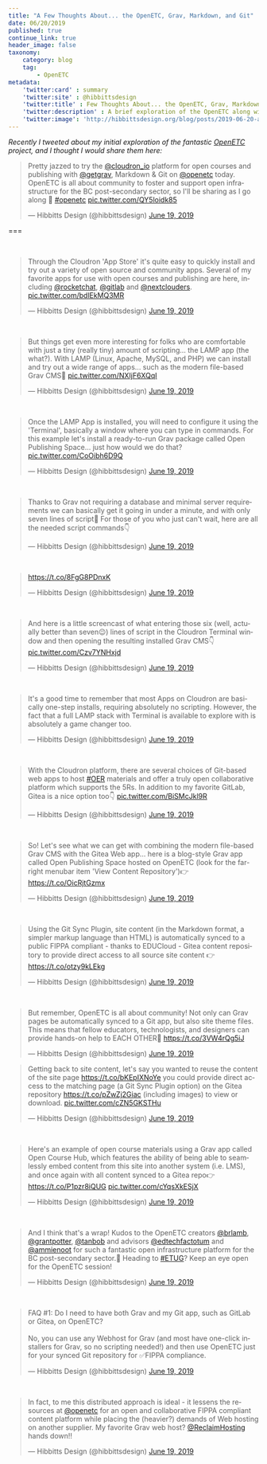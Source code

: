 ```yaml
---
title: "A Few Thoughts About... the OpenETC, Grav, Markdown, and Git"
date: 06/20/2019
published: true
continue_link: true
header_image: false
taxonomy:
    category: blog
    tag:
        - OpenETC
metadata:
    'twitter:card' : summary
    'twitter:site' : @hibbittsdesign
    'twitter:title' : Few Thoughts About... the OpenETC, Grav, Markdown, and Git
    'twitter:description' : A brief exploration of the OpenETC along with Grav, Markdown and Git apps.
    'twitter:image': 'http://hibbittsdesign.org/blog/posts/2019-06-20-a-few-thoughts-about-the-openetc-grav-markdown-and-git/screenshot.png'
---
```


_Recently I tweeted about my initial exploration of the fantastic [OpenETC](https://opened.ca/) project, and I thought I would share them here:_

<blockquote class="twitter-tweet" data-lang="en"><p lang="en" dir="ltr">Pretty jazzed to try the <a href="https://twitter.com/cloudron_io?ref_src=twsrc%5Etfw">@cloudron_io</a> platform for open courses and publishing with <a href="https://twitter.com/getgrav?ref_src=twsrc%5Etfw">@getgrav</a>, Markdown &amp; Git on <a href="https://twitter.com/openetc?ref_src=twsrc%5Etfw">@openetc</a> today. OpenETC is all about community to foster and support open infrastructure for the BC post-secondary sector, so I&#39;ll be sharing as I go along 🚀 <a href="https://twitter.com/hashtag/openetc?src=hash&amp;ref_src=twsrc%5Etfw">#openetc</a> <a href="https://t.co/QY5loidk85">pic.twitter.com/QY5loidk85</a></p>&mdash; Hibbitts Design (@hibbittsdesign) <a href="https://twitter.com/hibbittsdesign/status/1141377047094128640?ref_src=twsrc%5Etfw">June 19, 2019</a></blockquote>
<script async src="https://platform.twitter.com/widgets.js" charset="utf-8"></script>

===

<br>

<blockquote class="twitter-tweet" data-conversation="none" data-lang="en"><p lang="en" dir="ltr">Through the Cloudron &#39;App Store&#39; it&#39;s quite easy to quickly install and try out a variety of open source and community apps. Several of my favorite apps for use with open courses and publishing are here, including <a href="https://twitter.com/RocketChat?ref_src=twsrc%5Etfw">@rocketchat</a>, <a href="https://twitter.com/gitlab?ref_src=twsrc%5Etfw">@gitlab</a> and <a href="https://twitter.com/Nextclouders?ref_src=twsrc%5Etfw">@nextclouders</a>. <a href="https://t.co/bdlEkMQ3MR">pic.twitter.com/bdlEkMQ3MR</a></p>&mdash; Hibbitts Design (@hibbittsdesign) <a href="https://twitter.com/hibbittsdesign/status/1141379753435262976?ref_src=twsrc%5Etfw">June 19, 2019</a></blockquote>
<script async src="https://platform.twitter.com/widgets.js" charset="utf-8"></script>

<br>

<blockquote class="twitter-tweet" data-conversation="none" data-lang="en"><p lang="en" dir="ltr">But things get even more interesting for folks who are comfortable with just a tiny (really tiny) amount of scripting... the LAMP app (the what?). With LAMP (Linux, Apache, MySQL, and PHP) we can install and try out a wide range of apps... such as the modern file-based Grav CMS🎉 <a href="https://t.co/NXIjF6XQqI">pic.twitter.com/NXIjF6XQqI</a></p>&mdash; Hibbitts Design (@hibbittsdesign) <a href="https://twitter.com/hibbittsdesign/status/1141381921370300418?ref_src=twsrc%5Etfw">June 19, 2019</a></blockquote>
<script async src="https://platform.twitter.com/widgets.js" charset="utf-8"></script>

<br>

<blockquote class="twitter-tweet" data-conversation="none" data-lang="en"><p lang="en" dir="ltr">Once the LAMP App is installed, you will need to configure it using the &#39;Terminal&#39;, basically a window where you can type in commands. For this example let&#39;s install a ready-to-run Grav package called Open Publishing Space... just how would we do that? <a href="https://t.co/CoOibh6D9Q">pic.twitter.com/CoOibh6D9Q</a></p>&mdash; Hibbitts Design (@hibbittsdesign) <a href="https://twitter.com/hibbittsdesign/status/1141385525007306752?ref_src=twsrc%5Etfw">June 19, 2019</a></blockquote>
<script async src="https://platform.twitter.com/widgets.js" charset="utf-8"></script>

<br>

<blockquote class="twitter-tweet" data-lang="en"><p lang="en" dir="ltr">Thanks to Grav not requiring a database and minimal server requirements we can basically get it going in under a minute, and with only seven lines of script🙂 For those of you who just can&#39;t wait, here are all the needed script commands👇</p>&mdash; Hibbitts Design (@hibbittsdesign) <a href="https://twitter.com/hibbittsdesign/status/1141387929241055232?ref_src=twsrc%5Etfw">June 19, 2019</a></blockquote>
<script async src="https://platform.twitter.com/widgets.js" charset="utf-8"></script>

<br>

<blockquote class="twitter-tweet" data-conversation="none" data-lang="en"><p lang="und" dir="ltr"><a href="https://t.co/8FgG8PDnxK">https://t.co/8FgG8PDnxK</a></p>&mdash; Hibbitts Design (@hibbittsdesign) <a href="https://twitter.com/hibbittsdesign/status/1141390462290284544?ref_src=twsrc%5Etfw">June 19, 2019</a></blockquote>
<script async src="https://platform.twitter.com/widgets.js" charset="utf-8"></script>

<br>

<blockquote class="twitter-tweet" data-conversation="none" data-lang="en"><p lang="en" dir="ltr">And here is a little screencast of what entering those six (well, actually better than seven😉) lines of script in the Cloudron Terminal window and then opening the resulting installed Grav CMS👇 <a href="https://t.co/Czv7YNHxjd">pic.twitter.com/Czv7YNHxjd</a></p>&mdash; Hibbitts Design (@hibbittsdesign) <a href="https://twitter.com/hibbittsdesign/status/1141399228029132800?ref_src=twsrc%5Etfw">June 19, 2019</a></blockquote>
<script async src="https://platform.twitter.com/widgets.js" charset="utf-8"></script>

<br>

<blockquote class="twitter-tweet" data-conversation="none" data-lang="en"><p lang="en" dir="ltr">It&#39;s a good time to remember that most Apps on Cloudron are basically one-step installs, requiring absolutely no scripting. However, the fact that a full LAMP stack with Terminal is available to explore with is absolutely a game changer too.</p>&mdash; Hibbitts Design (@hibbittsdesign) <a href="https://twitter.com/hibbittsdesign/status/1141400320339107840?ref_src=twsrc%5Etfw">June 19, 2019</a></blockquote>
<script async src="https://platform.twitter.com/widgets.js" charset="utf-8"></script>

<br>

<blockquote class="twitter-tweet" data-conversation="none" data-lang="en"><p lang="en" dir="ltr">With the Cloudron platform, there are several choices of Git-based web apps to host <a href="https://twitter.com/hashtag/OER?src=hash&amp;ref_src=twsrc%5Etfw">#OER</a> materials and offer a truly open collaborative platform which supports the 5Rs. In addition to my favorite GitLab, Gitea is a nice option too👇 <a href="https://t.co/BiSMcJkl9R">pic.twitter.com/BiSMcJkl9R</a></p>&mdash; Hibbitts Design (@hibbittsdesign) <a href="https://twitter.com/hibbittsdesign/status/1141402283504066565?ref_src=twsrc%5Etfw">June 19, 2019</a></blockquote>
<script async src="https://platform.twitter.com/widgets.js" charset="utf-8"></script>

<br>

<blockquote class="twitter-tweet" data-conversation="none" data-lang="en"><p lang="en" dir="ltr">So! Let&#39;s see what we can get with combining the modern file-based Grav CMS with the Gitea Web app... here is a blog-style Grav app called Open Publishing Space hosted on OpenETC (look for the far-right menubar item &#39;View Content Repository&#39;)👉<a href="https://t.co/OicRjtGzmx">https://t.co/OicRjtGzmx</a></p>&mdash; Hibbitts Design (@hibbittsdesign) <a href="https://twitter.com/hibbittsdesign/status/1141403374459293696?ref_src=twsrc%5Etfw">June 19, 2019</a></blockquote>
<script async src="https://platform.twitter.com/widgets.js" charset="utf-8"></script>

<br>

<blockquote class="twitter-tweet" data-conversation="none" data-lang="en"><p lang="en" dir="ltr">Using the Git Sync Plugin, site content (in the Markdown format, a simpler markup language than HTML) is automatically synced to a public FIPPA compliant - thanks to EDUCloud - Gitea content repository to provide direct access to all source site content 👉 <a href="https://t.co/otzy9kLEkg">https://t.co/otzy9kLEkg</a></p>&mdash; Hibbitts Design (@hibbittsdesign) <a href="https://twitter.com/hibbittsdesign/status/1141404836572696576?ref_src=twsrc%5Etfw">June 19, 2019</a></blockquote>
<script async src="https://platform.twitter.com/widgets.js" charset="utf-8"></script>

<br>

<blockquote class="twitter-tweet" data-conversation="none" data-lang="en"><p lang="en" dir="ltr">But remember, OpenETC is all about community! Not only can Grav pages be automatically synced to a Git app, but also site theme files. This means that fellow educators, technologists, and designers can provide hands-on help to EACH OTHER🤝 <a href="https://t.co/3VW4rQg5iJ">https://t.co/3VW4rQg5iJ</a></p>&mdash; Hibbitts Design (@hibbittsdesign) <a href="https://twitter.com/hibbittsdesign/status/1141405825077927936?ref_src=twsrc%5Etfw">June 19, 2019</a></blockquote>
<script async src="https://platform.twitter.com/widgets.js" charset="utf-8"></script>


<blockquote class="twitter-tweet" data-conversation="none" data-lang="en"><p lang="en" dir="ltr">Getting back to site content, let&#39;s say you wanted to reuse the content of the site page <a href="https://t.co/bKEpIXNoYe">https://t.co/bKEpIXNoYe</a> you could provide direct access to the matching page (a Git Sync Plugin option) on the Gitea repository <a href="https://t.co/pZwZj2Giac">https://t.co/pZwZj2Giac</a> (including images) to view or download. <a href="https://t.co/cZN5GKSTHu">pic.twitter.com/cZN5GKSTHu</a></p>&mdash; Hibbitts Design (@hibbittsdesign) <a href="https://twitter.com/hibbittsdesign/status/1141407692897964036?ref_src=twsrc%5Etfw">June 19, 2019</a></blockquote>
<script async src="https://platform.twitter.com/widgets.js" charset="utf-8"></script>

<br>

<blockquote class="twitter-tweet" data-conversation="none" data-lang="en"><p lang="en" dir="ltr">Here&#39;s an example of open course materials using a Grav app called Open Course Hub, which features the ability of being able to seamlessly embed content from this site into another system (i.e. LMS), and once again with all content synced to a Gitea repo👉 <a href="https://t.co/P1pzr8iQUG">https://t.co/P1pzr8iQUG</a> <a href="https://t.co/cYqsXkESjX">pic.twitter.com/cYqsXkESjX</a></p>&mdash; Hibbitts Design (@hibbittsdesign) <a href="https://twitter.com/hibbittsdesign/status/1141410136407175169?ref_src=twsrc%5Etfw">June 19, 2019</a></blockquote>
<script async src="https://platform.twitter.com/widgets.js" charset="utf-8"></script>

<br>

<blockquote class="twitter-tweet" data-conversation="none" data-lang="en"><p lang="en" dir="ltr">And I think that&#39;s a wrap! Kudos to the OpenETC creators <a href="https://twitter.com/brlamb?ref_src=twsrc%5Etfw">@brlamb</a>, <a href="https://twitter.com/grantpotter?ref_src=twsrc%5Etfw">@grantpotter</a>, <a href="https://twitter.com/tanbob?ref_src=twsrc%5Etfw">@tanbob</a> and advisors <a href="https://twitter.com/edtechfactotum?ref_src=twsrc%5Etfw">@edtechfactotum</a> and <a href="https://twitter.com/ammienoot?ref_src=twsrc%5Etfw">@ammienoot</a> for such a fantastic open infrastructure platform for the BC post-secondary sector.🎉 Heading to <a href="https://twitter.com/hashtag/ETUG?src=hash&amp;ref_src=twsrc%5Etfw">#ETUG</a>? Keep an eye open for the OpenETC session!</p>&mdash; Hibbitts Design (@hibbittsdesign) <a href="https://twitter.com/hibbittsdesign/status/1141412153674457088?ref_src=twsrc%5Etfw">June 19, 2019</a></blockquote>
<script async src="https://platform.twitter.com/widgets.js" charset="utf-8"></script>

<br>

<blockquote class="twitter-tweet" data-conversation="none" data-lang="en"><p lang="en" dir="ltr">FAQ #1: Do I need to have both Grav and my Git app, such as GitLab or Gitea, on OpenETC?<br><br>No, you can use any Webhost for Grav (and most have one-click installers for Grav, so no scripting needed!) and then use OpenETC just for your synced Git repository for ✅FIPPA compliance.</p>&mdash; Hibbitts Design (@hibbittsdesign) <a href="https://twitter.com/hibbittsdesign/status/1141427548439474176?ref_src=twsrc%5Etfw">June 19, 2019</a></blockquote>
<script async src="https://platform.twitter.com/widgets.js" charset="utf-8"></script>

<br>

<blockquote class="twitter-tweet" data-conversation="none" data-lang="en"><p lang="en" dir="ltr">In fact, to me this distributed approach is ideal - it lessens the resources at <a href="https://twitter.com/openetc?ref_src=twsrc%5Etfw">@openetc</a> for an open and collaborative FIPPA compliant content platform while placing the (heavier?) demands of Web hosting on another supplier. My favorite Grav web host? <a href="https://twitter.com/ReclaimHosting?ref_src=twsrc%5Etfw">@ReclaimHosting</a> hands down!!</p>&mdash; Hibbitts Design (@hibbittsdesign) <a href="https://twitter.com/hibbittsdesign/status/1141430442861613056?ref_src=twsrc%5Etfw">June 19, 2019</a></blockquote>
<script async src="https://platform.twitter.com/widgets.js" charset="utf-8"></script>

